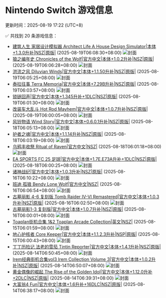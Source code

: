 # Nintendo Switch 游戏信息
更新时间：2025-08-19 17:22 (UTC+8)

✅ 共找到 20 条游戏信息：

- [建筑人生 家居设计模拟器 Architect Life A House Design Simulator|本体+1.3.0升补|NSZ|原版|](https://www.gamer520.com/95196.html) (2025-08-19T06:08:30+08:00)
  ![封面](https://shared.cdn.queniuqe.com/store_item_assets/steam/apps/1296400/capsule_616x353.jpg?t=1750321215)
- [狼之编年史 Chronicles of the Wolf|官方中文|本体+1.0.2升补|NSZ|原版|](https://www.gamer520.com/95139.html) (2025-08-19T06:06:28+08:00)
  ![封面](https://shared.fastly.steamstatic.com/store_item_assets/steam/apps/2371890/b03685cf8aeb3da691865ec53ff11c8d01cfa07d/capsule_616x353.jpg?t=1750429648)
- [洪流之风 Diluvian Winds|官方中文|本体+1.1.50升补|NSZ|原版|](https://www.gamer520.com/96244.html) (2025-08-19T06:05:25+08:00)
  ![封面](https://shared.cdn.queniuqe.com/store_item_assets/steam/apps/1561040/capsule_616x353_schinese.jpg?t=1692362926)
- [泰拉往事 Terra Memoria|官方中文|本体+7.29B升补|NSZ|原版|](https://www.gamer520.com/74492.html) (2025-08-19T06:03:57+08:00)
  ![封面](https://shared.cdn.queniuqe.com/store_item_assets/steam/apps/1912750/capsule_616x353.jpg?t=1711571407)
- [锁链回声|官方中文|本体+1.345升补+1DLC|NSZ|原版|](https://www.gamer520.com/47408.html) (2025-08-19T06:01:30+08:00)
  ![封面](https://s1.imagehub.cc/images/2025/08/08/7cfd89fbf726f5c7ca6e78a2610fa1f8.jpg)
- [改装车大乱斗 Hot Rod Mayhem|官方中文|本体+1.0.7升补|NSZ|原版|](https://www.gamer520.com/91379.html) (2025-08-19T06:00:05+08:00)
  ![封面](https://shared.cdn.queniuqe.com/store_item_assets/steam/apps/3062040/9472ceccc43695bff38ecd9464e022284260e71f/capsule_616x353.jpg?t=1743243579)
- [风铃物语 Wind Story|官方中文|本体+0.6.0.1升补|NSZ|原版|](https://www.gamer520.com/91247.html) (2025-08-18T06:05:13+08:00)
  ![封面](https://shared.cdn.queniuqe.com/store_item_assets/steam/apps/3029500/capsule_616x353_schinese.jpg?t=1744117903)
- [护者之魂|官方中文|本体+1.1.14升补|NSZ|原版|](https://www.gamer520.com/84115.html) (2025-08-18T06:03:19+08:00)
  ![封面](https://shared.cdn.queniuqe.com/store_item_assets/steam/apps/2002220/capsule_616x353_schinese.jpg?t=1722864553)
- [乌鸦丰收祭 Ritual of Raven|官方中文|NSZ|](https://www.gamer520.com/98048.html) (2025-08-18T06:01:18+08:00)
  ![封面](https://assets.nintendo.com/image/upload/ar_16:9,c_lpad,w_1240/b_white/f_auto/q_auto/ncom/software/switch/70010000095661/a0de29d4b5c51d036d94317be1c4e0bc9c09114a71678d3cf9a5dd27820b9bee)
- [EA SPORTS FC 25 足球|官方中文|本体+1.7E.E73A升补+1DLC|NSZ|原版|](https://www.gamer520.com/85474.html) (2025-08-18T06:00:25+08:00)
  ![封面](https://shared.cdn.queniuqe.com/store_item_assets/steam/apps/2669320/capsule_616x353.jpg?t=1724359060)
- [诸神战纪|官方中文|本体+1.0.3升补|NSZ|原版|](https://www.gamer520.com/96242.html) (2025-08-16T06:10:22+08:00)
  ![封面](https://shared.cdn.queniuqe.com/store_item_assets/steam/apps/2510760/d22bf5eb82e49f5919714ef17915e759e3af483c/capsule_616x353.jpg?t=1725875183)
- [班迪 孤狼 Bendy Lone Wolf|官方中文|NSZ|](https://www.gamer520.com/97987.html) (2025-08-16T06:06:54+08:00)
  ![封面](https://shared.cdn.queniuqe.com/store_item_assets/steam/apps/3232610/2d064eabcb173b9ee511c15b4ef01c4e00aa8092/capsule_616x353.jpg?t=1755277206)
- [古墓丽影 4-6 复刻版 Tomb Raider IV-VI Remastered|官方中文|本体+1.0.3升补|NSZ|原版|](https://www.gamer520.com/88539.html) (2025-08-16T06:02:50+08:00)
  ![封面](https://s1.imagehub.cc/images/2025/03/11/0ec47d3e17e8f96020104382f0628edb.jpg)
- [古墓丽影1-3 复刻版|官方中文|本体+1.0.7升补|NSZ|原版|](https://www.gamer520.com/72424.html) (2025-08-16T06:00:01+08:00)
  ![封面](https://shared.cdn.queniuqe.com/store_item_assets/steam/apps/2478970/capsule_616x353.jpg?t=1707891117)
- [Toaplan街机合集 1&2 Toaplan Arcade Collection|英文|NSZ|](https://www.gamer520.com/97927.html) (2025-08-15T06:01:59+08:00)
  ![封面](https://assets.nintendo.com/image/upload/ar_16:9,c_lpad,w_1240/b_white/f_auto/q_auto/ncom/software/switch/70010000097391/9021e5bd7979269ffb140a1d7963cc0f2536b01276219a90f25ecffb74433b23)
- [地心护核者 Core Keeper|官方中文|本体+1.1.2.3升补|NSP|原版|](https://www.gamer520.com/83617.html) (2025-08-15T06:00:43+08:00)
  ![封面](https://shared.cdn.queniuqe.com/store_item_assets/steam/apps/1621690/capsule_616x353_schinese.jpg?t=1698224563)
- [丁丁历险记 法老的雪茄 Tintin Reporter|官方中文|本体+1.4.1升补|NSZ|原版|](https://www.gamer520.com/83545.html) (2025-08-14T06:50:45+08:00)
  ![封面](https://ig.freer.blog/2023/11/08/7fd5f696db0d0.jpg)
- [Irem经典街机合集vol3 Irem Collection Volume 3|官方中文|本体+1.0.2升补|NSZ|原版|](https://www.gamer520.com/95709.html) (2025-08-14T06:50:07+08:00)
  ![封面](https://img-eshop.cdn.nintendo.net/i/00ca89d7fc86dba397995afc3adf2c854d8cfe38aa7c505b084385c60f139fa5.jpg?w=1000)
- [黄金偶像的崛起 The Rise of the Golden Idol|官方中文|本体+1.12.0升补+2DLC|NSZ|原版|](https://www.gamer520.com/84946.html) (2025-08-14T06:39:31+08:00)
  ![封面](https://shared.cdn.queniuqe.com/store_item_assets/steam/apps/2716400/capsule_616x353.jpg?t=1731440338)
- [大富翁4 Fun|官方中文|本体+1.6升补+16DLC|NSZ|原版|](https://www.gamer520.com/72562.html) (2025-08-14T06:38:17+08:00)
  ![封面](https://ig.freer.blog/2024/02/17/58b2b91fd1bb3.jpg)
